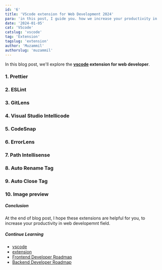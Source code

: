 ```yaml
---
id: '6'
title: 'VScode extension for Web Development 2024'
para: 'in this post, I guide you. how we increase your productivity in web development field.'
date: '2024-01-05'
cat: 'VScode'
catslug: 'vscode'
tag: 'Extension'
tagslug: 'extension'
author: 'Muzammil'
authorslug: 'muzammil'
---
```


In this blog post, we'll explore the **[vscode](https://code.visualstudio.com/) extension for web developer**.

### 1. Prettier

### 2. ESLint

### 3. GitLens

### 4. Visual Studio Intellicode

### 5. CodeSnap

### 6. ErrorLens

### 7. Path Intellisense

### 8. Auto Rename Tag

### 9. Auto Close Tag

### 10. Image preview

##### Conclusion

At the end of blog post, I hope these extensions are helpful for you, to increase your productivity in web developemnt field.

##### Continue Learning

- [vscode](/)
- [extension](/)
- [Frontend Developer Roadmap](/)
- [Backend Developer Roadmap](/)

